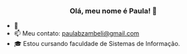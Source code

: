 ### <h3 align="center"> Olá, meu nome é Paula! 🌻 </h3>

- 🌱 
- 📫 Meu contato: paulabzambeli@gmail.com
- 🎓 Estou cursando faculdade de Sistemas de Informação.





  

  
  
  
 
 
 
 

